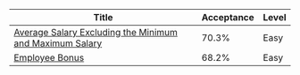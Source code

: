 | Title                                                                                                                                            | Acceptance   | Level   |
|--------------------------------------------------------------------------------------------------------------------------------------------------|--------------|---------|
| [Average Salary Excluding the Minimum and Maximum Salary](https://leetcode.com/problems/average-salary-excluding-the-minimum-and-maximum-salary) | 70.3%        | Easy    |
| [Employee Bonus](https://leetcode.com/problems/employee-bonus)                                                                                   | 68.2%        | Easy    |